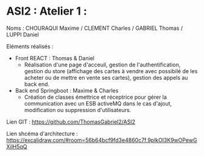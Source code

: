 # ASI2 : Atelier 1 : 

Noms : CHOURAQUI Maxime / CLEMENT Charles / GABRIEL Thomas / LUPPI Daniel

Eléments réalisés : 
- Front REACT : Thomas & Daniel
  - Réalisation d'une page d'acceuil, gestion de l'authentification, gestion du store (affichage des cartes à vendre avec possibilé de les acheter ou de mettre en vente ses cartes), gestion des appels au back end.
- Back end Springboot : Maxime & Charles
  - Création de classes émettrice et réceptrice pour gérer la communication avec un ESB activeMQ dans le cas d'ajout, modification ou suppression d'utilisateurs.

Lien GIT : https://github.com/ThomasGabriel2/ASI2

Lien shcéma d'architecture : https://excalidraw.com/#room=56b64bcf9fd3e4860c7f,9plkOl3K9wOPewGXilH5qQ
